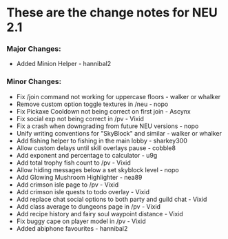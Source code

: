 # These are the change notes for NEU 2.1


### **Major Changes:**

- Added Minion Helper - hannibal2

### **Minor Changes:**

 - Fix /join command not working for uppercase floors - walker or whalker
 - Remove custom option toggle textures in /neu - nopo
 - Fix Pickaxe Cooldown not being correct on first join - Ascynx
 - Fix social exp not being correct in /pv - Vixid
 - Fix a crash when downgrading from future NEU versions - nopo
 - Unify writing conventions for "SkyBlock" and similar - walker or whalker
 - Add fishing helper to fishing in the main lobby - sharkey300
 - Allow custom delays until skill overlays pause - cobble8
 - Add exponent and percentage to calculator - u9g
 - Add total trophy fish count to /pv - Vixid
 - Allow hiding messages below a set skyblock level - nopo
 - Add Glowing Mushroom Highlighter - nea89
 - Add crimson isle page to /pv - Vixid
 - Add crimson isle quests to todo overlay - Vixid
 - Add replace chat social options to both party and guild chat - Vixid
 - Add class average to dungeons page in /pv - Vixid
 - Add recipe history and fairy soul waypoint distance - Vixid
 - Fix buggy cape on player model in /pv - Vixid
 - Added abiphone favourites - hannibal2
